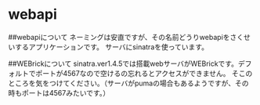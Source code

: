 webapi
======

##webapiについて
ネーミングは安直ですが、その名前どうりwebapiをさくせいするアプリケーションです。
サーバにsinatraを使っています。

##WEBrickについて
sinatra.ver1.4.5では搭載webサーバがWEBrickです。デフォルトでポートが4567なので空けるの忘れるとアクセスができません。
そこのところを気をつけてください。（サーバがpumaの場合もあるようですが、その時もポートは4567みたいです。）
